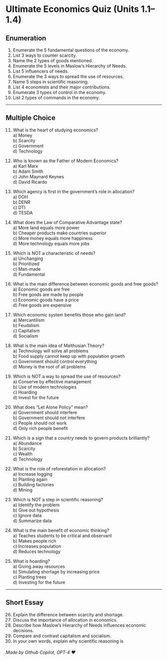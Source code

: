 # Ultimate Economics Quiz (Units 1.1–1.4)

## Enumeration

1. Enumerate the 5 fundamental questions of the economy.
2. List 3 ways to counter scarcity.
3. Name the 2 types of goods mentioned.
4. Enumerate the 5 levels in Maslow’s Hierarchy of Needs.
5. List 5 influencers of needs.
6. Enumerate the 3 ways to spread the use of resources.
7. Name 5 steps in scientific reasoning.
8. List 4 economists and their major contributions.
9. Enumerate 3 types of control in the economy.
10. List 2 types of commands in the economy.

---

## Multiple Choice

11. What is the heart of studying economics?  
    a) Money  
    b) Scarcity  
    c) Government  
    d) Technology  

12. Who is known as the Father of Modern Economics?  
    a) Karl Marx  
    b) Adam Smith  
    c) John Maynard Keynes  
    d) David Ricardo  

13. Which agency is first in the government’s role in allocation?  
    a) DOH  
    b) DENR  
    c) DTI  
    d) TESDA  

14. What does the Law of Comparative Advantage state?  
    a) More land equals more power  
    b) Cheaper products make countries superior  
    c) More money equals more happiness  
    d) More technology equals more jobs  

15. Which is NOT a characteristic of needs?  
    a) Unchanging  
    b) Prioritized  
    c) Man-made  
    d) Fundamental  

16. What is the main difference between economic goods and free goods?  
    a) Economic goods are free  
    b) Free goods are made by people  
    c) Economic goods have a price  
    d) Free goods are expensive  

17. Which economic system benefits those who gain land?  
    a) Mercantilism  
    b) Feudalism  
    c) Capitalism  
    d) Socialism  

18. What is the main idea of Malthusian Theory?  
    a) Technology will solve all problems  
    b) Food supply cannot keep up with population growth  
    c) Government should control everything  
    d) Money is the root of all problems  

19. Which is NOT a way to spread the use of resources?  
    a) Conserve by effective management  
    b) Use of modern technologies  
    c) Hoarding  
    d) Invest for the future  

20. What does “Let Alone Policy” mean?  
    a) Government should interfere  
    b) Government should not interfere  
    c) People should not work  
    d) Only rich people benefit  

21. Which is a sign that a country needs to govern products brilliantly?  
    a) Abundance  
    b) Scarcity  
    c) Wealth  
    d) Technology  

22. What is the role of reforestation in allocation?  
    a) Increase logging  
    b) Planting again  
    c) Building factories  
    d) Mining  

23. Which is NOT a step in scientific reasoning?  
    a) Identify the problem  
    b) Give out hypothesis  
    c) Ignore data  
    d) Summarize data  

24. What is the main benefit of economic thinking?  
    a) Teaches students to be critical and observant  
    b) Makes people rich  
    c) Increases population  
    d) Reduces technology  

25. What is hoarding?  
    a) Giving away resources  
    b) Simulating shortage by increasing price  
    c) Planting trees  
    d) Investing for the future  

---

## Short Essay

26. Explain the difference between scarcity and shortage.
27. Discuss the importance of allocation in economics.
28. Describe how Maslow’s Hierarchy of Needs influences economic decisions.
29. Compare and contrast capitalism and socialism.
30. In your own words, explain why scientific reasoning is

###### Made by Github Copilot, GPT-4 ❤️